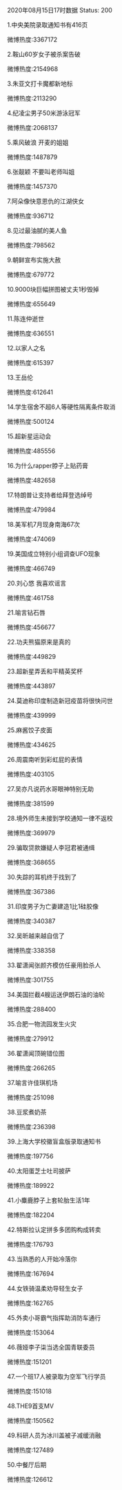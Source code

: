 2020年08月15日17时数据
Status: 200

1.中央美院录取通知书有416页

微博热度:3367172

2.鞍山60岁女子被杀案告破

微博热度:2154968

3.朱亚文打卡魔都新地标

微博热度:2113290

4.纪凌尘男子50米游泳冠军

微博热度:2068137

5.乘风破浪 开麦的姐姐

微博热度:1487879

6.张靓颖 不要叫老师叫姐

微博热度:1457370

7.阿朵像快意恩仇的江湖侠女

微博热度:936712

8.见过最油腻的美人鱼

微博热度:798562

9.朝鲜宣布实施大赦

微博热度:679772

10.9000块巨幅拼图被丈夫1秒毁掉

微博热度:655649

11.陈连仲逝世

微博热度:636551

12.以家人之名

微博热度:615397

13.王岳伦

微博热度:612641

14.学生宿舍不超6人等硬性隔离条件取消

微博热度:500124

15.超新星运动会

微博热度:485556

16.为什么rapper脖子上贴药膏

微博热度:482658

17.特朗普让支持者给拜登选绰号

微博热度:479984

18.美军机7月现身南海67次

微博热度:474069

19.美国成立特别小组调查UFO现象

微博热度:466749

20.刘心悠 我喜欢谣言

微博热度:461758

21.喻言钻石唇

微博热度:456677

22.功夫熊猫原来是真的

微博热度:449829

23.超新星弄丢和平精英奖杯

微博热度:443897

24.莫迪称印度制造新冠疫苗将很快问世

微博热度:439999

25.麻酱饺子皮面

微博热度:434625

26.周震南听到彩虹屁的表情

微博热度:403105

27.吴亦凡说药水哥眼神特别无助

微博热度:381599

28.境外师生未接到学校通知一律不返校

微博热度:369979

29.骗取贷款嫌疑人李冠君被通缉

微博热度:368655

30.失踪的耳机终于找到了

微博热度:367386

31.印度男子为亡妻建造1比1硅胶像

微博热度:340387

32.吴昕越来越自信了

微博热度:338358

33.翟潇闻张颜齐模仿任豪用脸杀人

微博热度:301755

34.美国拦截4艘运送伊朗石油的油轮

微博热度:288400

35.合肥一物流园发生火灾

微博热度:279912

36.翟潇闻顶碗错位图

微博热度:266265

37.喻言许佳琪机场

微博热度:251098

38.豆浆煮奶茶

微博热度:236398

39.上海大学校徽盲盒版录取通知书

微博热度:197756

40.太阳蛋芝士吐司披萨

微博热度:189922

41.小麋鹿脖子上套轮胎生活1年

微博热度:182204

42.特斯拉认定拼多多团购构成转卖

微博热度:176793

43.当熟悉的人开始冷落你

微博热度:167694

44.女铁骑温柔劝导轻生女子

微博热度:162765

45.外卖小哥霸气指挥助消防车通行

微博热度:153064

46.薇娅李子柒当选全国青联委员

微博热度:151201

47.一个班17人被录取为空军飞行学员

微博热度:151018

48.THE9首支MV

微博热度:150562

49.科研人员为冰川盖被子减缓消融

微博热度:127489

50.中餐厅后期

微博热度:126612

